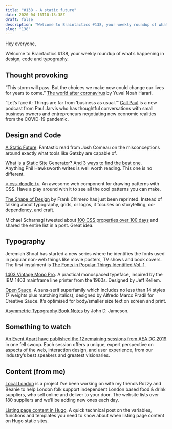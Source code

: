 ```yaml
---
title: "#138 - A static future"
date: 2020-04-16T10:13:38Z
draft: false
description: "Welcome to Braintactics #138, your weekly roundup of what’s happening in design, code and typography."
slug: "138"
---
```


Hey everyone,

Welcome to Braintactics #138, your weekly roundup of what’s happening in design, code and typography.

## Thought provoking

“This storm will pass. But the choices we make now could change our lives for years to come.” [The world after coronavirus](https://harrycresswell.us14.list-manage.com/track/click?u=4e8fba8d0ab4a857159c0104e&id=7fddea606e&e=6105dcf671) by Yuval Noah Harari.

“Let’s face it: Things are far from ‘business as usual.’” [Call Paul](https://harrycresswell.us14.list-manage.com/track/click?u=4e8fba8d0ab4a857159c0104e&id=20af2f74fd&e=6105dcf671) is a new podcast from Paul Jarvis who has thoughtful conversations with small business owners and entrepreneurs negotiating new economic realities from the COVID-19 pandemic.

## Design and Code

[A Static Future](https://harrycresswell.us14.list-manage.com/track/click?u=4e8fba8d0ab4a857159c0104e&id=4071d81e99&e=6105dcf671). Fantastic read from Josh Comeau on the misconceptions around exactly what tools like Gatsby are capable of.

[What is a Static Site Generator? And 3 ways to find the best one](https://harrycresswell.us14.list-manage.com/track/click?u=4e8fba8d0ab4a857159c0104e&id=491e49725d&e=6105dcf671). Anything Phil Hawksworth writes is well worth reading. This one is no different.

[< css-doodle />](https://harrycresswell.us14.list-manage.com/track/click?u=4e8fba8d0ab4a857159c0104e&id=2600253d1b&e=6105dcf671). An awesome web component for drawing patterns with CSS. Have a play around with it to see all the cool patterns you can make.

[The Shape of Design](https://harrycresswell.us14.list-manage.com/track/click?u=4e8fba8d0ab4a857159c0104e&id=6d7dc47d3c&e=6105dcf671) by Frank Chimero has just been reprinted. Instead of talking about typography, grids, or logos, it focuses on storytelling, co-dependency, and craft.

Michael Scharnagl tweeted about [100 CSS properties over 100 days](https://harrycresswell.us14.list-manage.com/track/click?u=4e8fba8d0ab4a857159c0104e&id=7c48cedf69&e=6105dcf671) and shared the entire list in a post. Great idea.

## Typography

Jeremiah Shoaf has started a new series where he identifies the fonts used in popular non-web things like movie posters, TV shows and book covers. The first instalment is [The Fonts in Popular Things Identified Vol. 1](https://www.typewolf.com/blog/fonts-in-popular-things-identified-vol-1).

[1403 Vintage Mono Pro](https://1403.slantedhall.com/). A practical monospaced typeface, inspired by the IBM 1403 mainframe line printer from the 1960s. Designed by Jeff Kellem.

[Open Sauce](https://www.behance.net/gallery/94876543/Open-Sauce-Sans-Typeface). A sans-serif superfamily which includes no less than 14 styles (7 weights plus matching italics), designed by Alfredo Marco Pradil for Creative Sauce. It’s optimised for body/smaller size text on screen and print.

[Asymmetric Typography Book Notes](https://typestudies.com/posts/asymmetric-typography-book-notes/) by John D. Jameson.

## Something to watch

[An Event Apart have published the 12 remaining sessions from AEA DC 2019](https://aneventapart.com/news/post/the-complete-aea-dc-2019-now-online) in one fell swoop. Each session offers a unique, expert perspective on aspects of the web, interaction design, and user experience, from our industry’s best speakers and greatest visionaries.

## Content (from me)

[Local London](https://harrycresswell.us14.list-manage.com/track/click?u=4e8fba8d0ab4a857159c0104e&id=b3f098e87e&e=6105dcf671) is a project I’ve been working on with my friends Rozzy and Beanie to help London folk support independent London based food & drink suppliers, who sell online and deliver to your door. The website lists over 180 suppliers and we’ll be adding new ones each day.

[Listing page content in Hugo](https://harrycresswell.us14.list-manage.com/track/click?u=4e8fba8d0ab4a857159c0104e&id=b41e68a32a&e=6105dcf671). A quick technical post on the variables, functions and templates you need to know about when listing page content on Hugo static sites.
